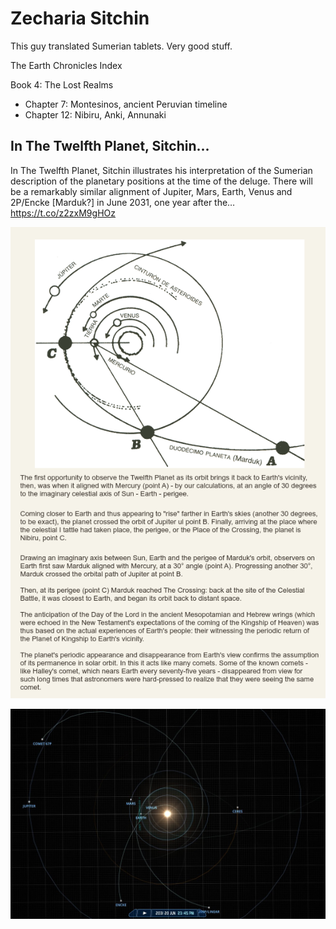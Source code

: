 # Zecharia Sitchin

This guy translated Sumerian tablets. Very good stuff.

The Earth Chronicles Index

Book 4: The Lost Realms
- Chapter 7: Montesinos, ancient Peruvian timeline
- Chapter 12: Nibiru, Anki, Annunaki

## In The Twelfth Planet, Sitchin...

In The Twelfth Planet, Sitchin illustrates his interpretation of the Sumerian description of the planetary positions at the time of the deluge. There will be a remarkably similar alignment of Jupiter, Mars, Earth, Venus and 2P/Encke [Marduk?] in June 2031, one year after the… https://t.co/z2zxM9gHOz

![](img/1811396111644369211-GSNdKyoa4AAe1Mw.png)

![](img/1811396111644369211-GSNe6ePWoAAWgsB.jpg)